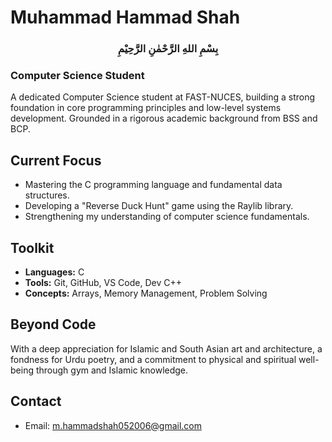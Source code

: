 # Muhammad Hammad Shah

<h3 align="center">بِسْمِ اللهِ الرَّحْمٰنِ الرَّحِيْمِ</h3>

### Computer Science Student

A dedicated Computer Science student at FAST-NUCES, building a strong foundation in core programming principles and low-level systems development. Grounded in a rigorous academic background from BSS and BCP.

## Current Focus

- Mastering the C programming language and fundamental data structures.
- Developing a "Reverse Duck Hunt" game using the Raylib library.
- Strengthening my understanding of computer science fundamentals.

## Toolkit

- **Languages:** C
- **Tools:** Git, GitHub, VS Code, Dev C++
- **Concepts:** Arrays, Memory Management, Problem Solving

## Beyond Code

With a deep appreciation for Islamic and South Asian art and architecture, a fondness for Urdu poetry, and a commitment to physical and spiritual well-being through gym and Islamic knowledge.

## Contact

- Email: [m.hammadshah052006@gmail.com](mailto:m.hammadshah052006@gmail.com)

